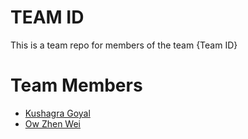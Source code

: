 # TEAM ID
This is a team repo for members of the team {Team ID}

# Team Members
* [Kushagra Goyal](members/kushagraGoyal.md)
* [Ow Zhen Wei](members/owZhenWei.md)
